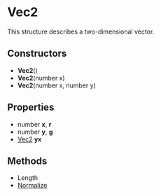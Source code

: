 # Vec2 #
This structure describes a two-dimensional vector.

## Constructors ##
- **Vec2**()
- **Vec2**(number x)
- **Vec2**(number x, number y)

## Properties ##
- number **x**, **r**
- number **y**, **g**
- [Vec2](.) **yx**

## Methods ##
- Length
- [Normalize](CPP_Normalize)
